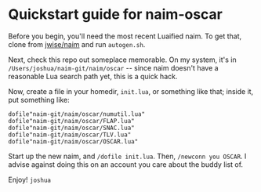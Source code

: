 Quickstart guide for naim-oscar
===============================

Before you begin, you'll need the most recent Luaified naim.  To get that, clone from [jwise/naim](http://github.com/jwise/naim) and run `autogen.sh`.

Next, check this repo out someplace memorable.  On my system, it's in `/Users/joshua/naim-git/naim/oscar` -- since naim doesn't have a reasonable Lua search path yet, this is a quick hack.

Now, create a file in your homedir, `init.lua`, or something like that; inside it, put something like:

	dofile"naim-git/naim/oscar/numutil.lua"
	dofile"naim-git/naim/oscar/FLAP.lua"
	dofile"naim-git/naim/oscar/SNAC.lua"
	dofile"naim-git/naim/oscar/TLV.lua"
	dofile"naim-git/naim/oscar/OSCAR.lua"

Start up the new naim, and `/dofile init.lua`.  Then, `/newconn you OSCAR`.  I advise against doing this on an account you care about the buddy list of.

Enjoy!
`joshua`